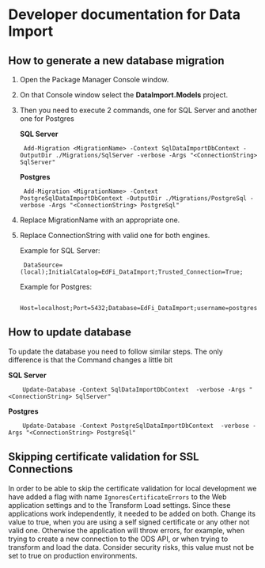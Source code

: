 # Developer documentation for Data Import

## How to generate a new database migration

1. Open the Package Manager Console window.
2. On that Console window select the **DataImport.Models** project.
3. Then you need to execute 2 commands, one for SQL Server and another one for Postgres

   **SQL Server**

        Add-Migration <MigrationName> -Context SqlDataImportDbContext -OutputDir ./Migrations/SqlServer -verbose -Args "<ConnectionString> SqlServer"

   **Postgres**

        Add-Migration <MigrationName> -Context PostgreSqlDataImportDbContext -OutputDir ./Migrations/PostgreSql -verbose -Args "<ConnectionString> PostgreSql"

4. Replace MigrationName with an appropriate one.
5. Replace ConnectionString with valid one for both engines.

   Example for SQL Server:

        DataSource=(local);InitialCatalog=EdFi_DataImport;Trusted_Connection=True;

   Example for Postgres:

        Host=localhost;Port=5432;Database=EdFi_DataImport;username=postgres;Password=password;

## How to update database

To update the database you need to follow similar steps. The only difference is that the Command changes a little bit

   **SQL Server**

        Update-Database -Context SqlDataImportDbContext  -verbose -Args "<ConnectionString> SqlServer"

   **Postgres**

        Update-Database -Context PostgreSqlDataImportDbContext  -verbose -Args "<ConnectionString> PostgreSql"

## Skipping certificate validation for SSL Connections

In order to be able to skip the certificate validation for local development we have added a flag with name `IgnoresCertificateErrors` to the Web application settings and to the Transform Load settings. Since these applications work independently, it needed to be added on both.
Change its value to true, when you are using a self signed certificate or any other not valid one. Otherwise the application will throw errors, for example, when trying to create a new connection to the ODS API, or when trying to transform and load the data.
Consider security risks, this value must not be set to true on production environments.
